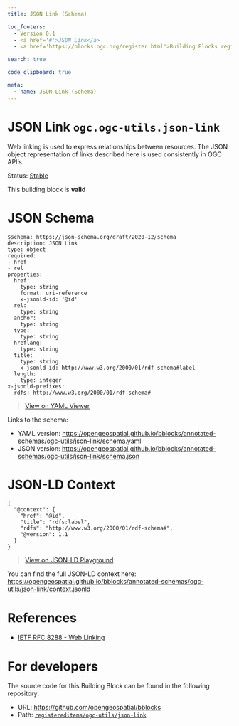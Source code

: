 ```yaml
---
title: JSON Link (Schema)

toc_footers:
  - Version 0.1
  - <a href='#'>JSON Link</a>
  - <a href='https://blocks.ogc.org/register.html'>Building Blocks register</a>

search: true

code_clipboard: true

meta:
  - name: JSON Link (Schema)
---
```



# JSON Link `ogc.ogc-utils.json-link`

Web linking is used to express relationships between resources. The JSON object representation of links described here is used consistently in OGC API’s.

<p class="status">
    <span data-rainbow-uri="http://www.opengis.net/def/status">Status</span>:
    <a href="http://www.opengis.net/def/status/stable" target="_blank" data-rainbow-uri>Stable</a>
</p>

<aside class="success">
This building block is <strong>valid</strong>
</aside>


# JSON Schema

```yaml--schema
$schema: https://json-schema.org/draft/2020-12/schema
description: JSON Link
type: object
required:
- href
- rel
properties:
  href:
    type: string
    format: uri-reference
    x-jsonld-id: '@id'
  rel:
    type: string
  anchor:
    type: string
  type:
    type: string
  hreflang:
    type: string
  title:
    type: string
    x-jsonld-id: http://www.w3.org/2000/01/rdf-schema#label
  length:
    type: integer
x-jsonld-prefixes:
  rdfs: http://www.w3.org/2000/01/rdf-schema#

```

> <a target="_blank" href="https://avillar.github.io/TreedocViewer/?dataParser=yaml&amp;data=%24schema%3A+https%3A%2F%2Fjson-schema.org%2Fdraft%2F2020-12%2Fschema%0Adescription%3A+JSON+Link%0Atype%3A+object%0Arequired%3A%0A-+href%0A-+rel%0Aproperties%3A%0A++href%3A%0A++++type%3A+string%0A++++format%3A+uri-reference%0A++++x-jsonld-id%3A+%27%40id%27%0A++rel%3A%0A++++type%3A+string%0A++anchor%3A%0A++++type%3A+string%0A++type%3A%0A++++type%3A+string%0A++hreflang%3A%0A++++type%3A+string%0A++title%3A%0A++++type%3A+string%0A++++x-jsonld-id%3A+http%3A%2F%2Fwww.w3.org%2F2000%2F01%2Frdf-schema%23label%0A++length%3A%0A++++type%3A+integer%0Ax-jsonld-prefixes%3A%0A++rdfs%3A+http%3A%2F%2Fwww.w3.org%2F2000%2F01%2Frdf-schema%23%0A">View on YAML Viewer</a>

Links to the schema:

* YAML version: <a href="https://opengeospatial.github.io/bblocks/annotated-schemas/ogc-utils/json-link/schema.yaml" target="_blank">https://opengeospatial.github.io/bblocks/annotated-schemas/ogc-utils/json-link/schema.yaml</a>
* JSON version: <a href="https://opengeospatial.github.io/bblocks/annotated-schemas/ogc-utils/json-link/schema.json" target="_blank">https://opengeospatial.github.io/bblocks/annotated-schemas/ogc-utils/json-link/schema.json</a>


# JSON-LD Context

```json--ldContext
{
  "@context": {
    "href": "@id",
    "title": "rdfs:label",
    "rdfs": "http://www.w3.org/2000/01/rdf-schema#",
    "@version": 1.1
  }
}
```

> <a target="_blank" href="https://json-ld.org/playground/#json-ld=%7B%0A++%22%40context%22%3A+%7B%0A++++%22href%22%3A+%22%40id%22%2C%0A++++%22title%22%3A+%22rdfs%3Alabel%22%2C%0A++++%22rdfs%22%3A+%22http%3A%2F%2Fwww.w3.org%2F2000%2F01%2Frdf-schema%23%22%2C%0A++++%22%40version%22%3A+1.1%0A++%7D%0A%7D">View on JSON-LD Playground</a>

You can find the full JSON-LD context here:
<a href="https://opengeospatial.github.io/bblocks/annotated-schemas/ogc-utils/json-link/context.jsonld" target="_blank">https://opengeospatial.github.io/bblocks/annotated-schemas/ogc-utils/json-link/context.jsonld</a>

# References

* [IETF RFC 8288 - Web Linking](https://www.rfc-editor.org/rfc/rfc8288.txt)

# For developers

The source code for this Building Block can be found in the following repository:

* URL: <a href="https://github.com/opengeospatial/bblocks" target="_blank">https://github.com/opengeospatial/bblocks</a>
* Path:
<code><a href="https://github.com/opengeospatial/bblocks/blob/HEAD/registereditems/ogc-utils/json-link" target="_blank">registereditems/ogc-utils/json-link</a></code>

